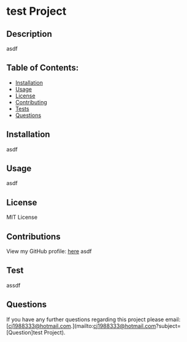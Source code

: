 
  
  # test Project

  ## Description
  asdf

  ## Table of Contents:
  * [Installation](#Installation)
  * [Usage](#Usage)
  * [License](#License)
  * [Contributing](#Contributing)
  * [Tests](#Test)
  * [Questions](#Questions)
  
  ## Installation
  asdf

  ## Usage
  asdf

  ## License
  MIT License

  ## Contributions
  View my GitHub profile: [here](https://www.github.com/cjsmith1988)
  asdf

  ## Test
  assdf

  ## Questions
  If you have any further questions regarding this project please email: [cj1988333@hotmail.com.](mailto:cj1988333@hotmail.com?subject=[Question]test Project).


